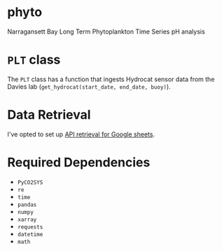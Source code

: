 # phyto
Narragansett Bay Long Term Phytoplankton Time Series pH analysis
 
# `PLT` class

The `PLT` class has a function that ingests Hydrocat sensor data from the Davies lab (`get_hydrocat(start_date, end_date, buoy)`).

# Data Retrieval
I've opted to set up [API retrieval for Google sheets](https://towardsdatascience.com/from-google-sheet-to-your-jupyter-notebook-ccdbf28fbf1b).

# Required Dependencies

* `PyCO2SYS`
* `re`
* `time`
* `pandas`
* `numpy`
* `xarray`
* `requests`
* `datetime`
* `math`
